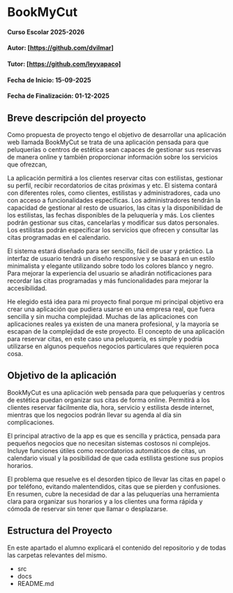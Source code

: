 # BookMyCut

#### Curso Escolar 2025-2026
#### Autor: [https://github.com/dvilmar]
#### Tutor: [https://github.com/leyvapaco]
#### Fecha de Inicio: 15-09-2025
#### Fecha de Finalización: 01-12-2025

## Breve descripción del proyecto

Como propuesta de proyecto tengo el objetivo de desarrollar una aplicación web llamada BookMyCut se trata de una aplicación pensada para que peluquerías o centros de estética sean capaces de gestionar sus reservas de manera online y también proporcionar información sobre los servicios que ofrezcan,

La aplicación permitirá a los clientes reservar citas con estilistas, gestionar su perfil, recibir recordatorios de citas próximas y etc. El sistema contará con diferentes roles, como clientes, estilistas y administradores, cada uno con acceso a funcionalidades específicas. Los administradores tendrán la capacidad de gestionar al resto de usuarios, las citas y la disponibilidad de los estilistas, las fechas disponibles de la peluquería y más. Los clientes podrán gestionar sus citas, cancelarlas y modificar sus datos personales. Los estilistas podrán especificar  los servicios que ofrecen y consultar las citas programadas en el calendario.

El sistema estará diseñado para ser sencillo, fácil de usar y práctico. La interfaz de usuario tendrá un diseño responsive y se basará en un estilo minimalista y elegante utilizando sobre todo los colores blanco y negro. Para mejorar la experiencia del usuario se añadirán notificaciones para recordar las citas programadas y más funcionalidades para mejorar la accesibilidad.

He elegido está idea para mi proyecto final porque mi principal objetivo era crear una aplicación que pudiera usarse en una empresa real, que fuera sencilla y sin mucha complejidad. Muchas de las aplicaciones con aplicaciones reales ya existen de una manera profesional, y la mayoría se escapan de la complejidad de este proyecto. El concepto de una aplicación para reservar citas, en este caso una peluquería, es simple y podría utilizarse en algunos pequeños negocios particulares que requieren poca cosa. 

## Objetivo de la aplicación

BookMyCut es una aplicación web pensada para que peluquerías y centros de estética puedan organizar sus citas de forma online. Permitirá a los clientes reservar fácilmente día, hora, servicio y estilista desde internet, mientras que los negocios podrán llevar su agenda al día sin complicaciones.

El principal atractivo de la app es que es sencilla y práctica, pensada para pequeños negocios que no necesitan sistemas costosos ni complejos. Incluye funciones útiles como recordatorios automáticos de citas, un calendario visual y la posibilidad de que cada estilista gestione sus propios horarios.

El problema que resuelve es el desorden típico de llevar las citas en papel o por teléfono, evitando malentendidos, citas que se pierden y confusiones. En resumen, cubre la necesidad de dar a las peluquerías una herramienta clara para organizar sus horarios y a los clientes una forma rápida y cómoda de reservar sin tener que llamar o desplazarse.

## Estructura del Proyecto

En este apartado el alumno explicará el contenido del repositorio y de todas las carpetas relevantes del mismo. 

- src
- docs
- README.md
